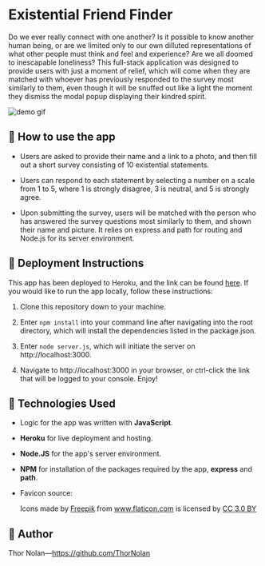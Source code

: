 Existential Friend Finder
=======================================================================
Do we ever really connect with one another? Is it possible to know another human being, or are we limited only to our own dilluted representations of what other people must think and feel and experience? Are we all doomed to inescapable loneliness? This full-stack application was designed to provide users with just a moment of relief, which will come when they are matched with whoever has previously responded to the survey most similarly to them, even though it will be snuffed out like a light the moment they dismiss the modal popup displaying their kindred spirit. 

![demo gif](app/public/assets/images/friend-finder-demo.gif "demo gif of friend finder in action")

## 🔑 How to use the app  
+ Users are asked to provide their name and a link to a photo, and then fill out a short survey consisting of 10 existential statements. 
  
+ Users can respond to each statement by selecting a number on a scale from 1 to 5, where 1 is strongly disagree, 3 is neutral, and 5 is strongly agree. 
  
+ Upon submitting the survey, users will be matched with the person who has answered the survey questions most similarly to them, and shown their name and picture. It relies on express and path for routing and Node.js for its server environment. 

## 📁 Deployment Instructions
This app has been deployed to Heroku, and the link can be found [here](https://limitless-dawn-28902.herokuapp.com/ "live link"). If you would like to run the app locally, follow these instructions: 

1. Clone this repository down to your machine.
   
2. Enter `npm install` into your command line after navigating into the root directory, which will install the dependencies listed in the package.json.
   
3. Enter `node server.js`, which will initiate the server on http://localhost:3000.
   
4. Navigate to http://localhost:3000 in your browser, or ctrl-click the link that will be logged to your console. Enjoy!

## 🔧 Technologies Used  

+ Logic for the app was written with **JavaScript**.
  
+ **Heroku** for live deployment and hosting.
  
+ **Node.JS** for the app's server environment.
  
+ **NPM** for installation of the packages required by the app, **express** and **path**.

+ Favicon source: <div>Icons made by <a href="https://www.freepik.com/" title="Freepik">Freepik</a> from <a href="https://www.flaticon.com/" 			    title="Flaticon">www.flaticon.com</a> is licensed by <a href="http://creativecommons.org/licenses/by/3.0/" title="Creative Commons BY 3.0" target="_blank">CC 3.0 BY</a></div>

## 🌌 Author 

Thor Nolan—https://github.com/ThorNolan
